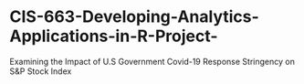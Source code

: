 # CIS-663-Developing-Analytics-Applications-in-R-Project-
Examining the Impact of U.S Government Covid-19 Response Stringency on S&amp;P Stock Index
